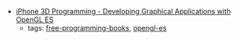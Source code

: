 * [iPhone 3D Programming - Developing Graphical Applications with OpenGL ES](http://chimera.labs.oreilly.com/books/1234000001814/index.html)
    * tags: [free-programming-books](../tags/free-programming-books.md), [opengl-es](../tags/opengl-es.md)
